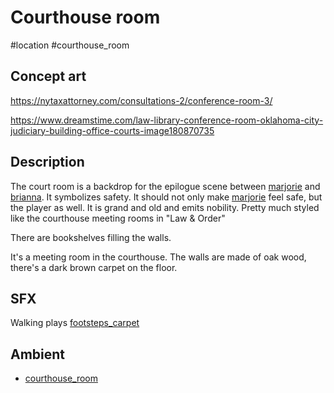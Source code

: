 # Courthouse room

#location #courthouse_room

## Concept art

https://nytaxattorney.com/consultations-2/conference-room-3/

https://www.dreamstime.com/law-library-conference-room-oklahoma-city-judiciary-building-office-courts-image180870735

## Description

The court room is a backdrop for the epilogue scene between [marjorie](../characters/marjorie.md) and [brianna](../characters/brianna.md). It symbolizes safety. It should not only make [marjorie](../characters/marjorie.md) feel safe, but the player as well. It is grand and old and emits nobility. Pretty much styled like the courthouse meeting rooms in "Law & Order"

There are bookshelves filling the walls.

It's a meeting room in the courthouse. The walls are made of oak wood, there's a dark brown carpet on the floor.

## SFX

Walking plays [footsteps_carpet](../sfx/footsteps_carpet.md)

## Ambient

- [courthouse_room](courthouse_room.md)